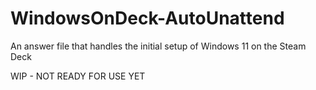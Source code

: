 # WindowsOnDeck-AutoUnattend
An answer file that handles the initial setup of Windows 11 on the Steam Deck

WIP - NOT READY FOR USE YET
